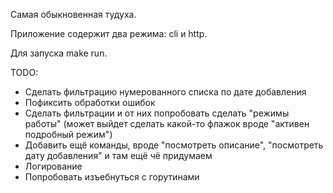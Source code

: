 Самая обыкновенная тудуха.

Приложение содержит два режима: cli и http.

Для запуска make run.

TODO:
- Сделать фильтрацию нумерованного списка по дате добавления
- Пофиксить обработки ошибок
- Сделать фильтрации и от них попробовать сделать "режимы работы" (может выйдет сделать какой-то флажок вроде "активен подробный режим")
- Добавить ещё команды, вроде "посмотреть описание", "посмотреть дату добавления" и там ещё чё придумаем
- Логирование
- Попробовать изъебнуться с горутинами